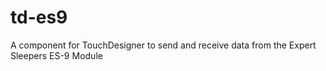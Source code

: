 # td-es9

A component for TouchDesigner to send and receive data from the Expert Sleepers ES-9 Module
